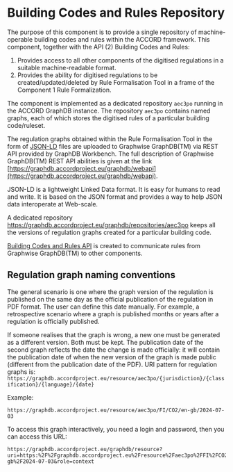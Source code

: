 # Building Codes and Rules Repository

The purpose of this component is to provide a single repository of machine-operable building codes and rules within the ACCORD framework. This component, together with the API (2) Building Codes and Rules: 

1. Provides access to all other components of the digitised regulations in a suitable machine-readable format.
2. Provides the ability for digitised regulations to be created/updated/deleted by Rule Formalisation Tool in a frame of the Component 1 Rule Formalization.

The component is implemented as a dedicated repository `aec3po` running in the ACCORD GraphDB instance. 
The repository `aec3po` contains named graphs, each of which stores the digitised rules of a particular building code/ruleset. 

The regulation graphs obtained within the Rule Formalisation Tool in the form of [JSON-LD](https://json-ld.org/) files are uploaded to Graphwise GraphDB(TM) via REST API provided by GraphDB Workbench. The full description of Graphwise GraphDB(TM) REST API abilities is given at the link [https://graphdb.accordproject.eu/graphdb/webapi](https://graphdb.accordproject.eu/graphdb/webapi). 

JSON-LD is a lightweight Linked Data format. It is easy for humans to read and write. It is based on the JSON format and provides a way to help JSON data interoperate at Web-scale.

A dedicated repository https://graphdb.accordproject.eu/graphdb/repositories/aec3po keeps all the versions of regulation graphs created for a particular building code. 

[Building Codes and Rules API](https://accord-project.github.io/API-Development/buildingcodesandrules.html) is created to communicate rules from Graphwise GraphDB(TM) to other components. 

## Regulation graph naming conventions
The general scenario is one where the graph version of the regulation is published on the same day as the official publication of the regulation in PDF format. The user can define this date manually. For example, a retrospective scenario where a graph is published months or years after a regulation is officially published.

If someone realises that the graph is wrong, a new one must be generated as a different version. Both must be kept. The publication date of the second graph reflects the date the change is made officially: it will contain the publication date of when the new version of the graph is made public (different from the publication date of the PDF). 
URI pattern for regulation graphs is: 
`https://graphdb.accordproject.eu/resource/aec3po/{jurisdiction}/{classification}/{language}/{date}`

Example:
```
https://graphdb.accordproject.eu/resource/aec3po/FI/CO2/en-gb/2024-07-03  
```
To access this graph interactively, you need a login and password, then you can access this URL:
```
https://graphdb.accordproject.eu/graphdb/resource?uri=https:%2F%2Fgraphdb.accordproject.eu%2Fresource%2Faec3po%2FFI%2FCO2%2Fen-gb%2F2024-07-03&role=context  
```